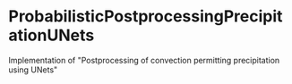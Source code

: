 # ProbabilisticPostprocessingPrecipitationUNets
Implementation of "Postprocessing of convection permitting precipitation using UNets"
